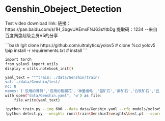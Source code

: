 # Genshin_Obeject_Detection
<p>
Test video download link:
链接：https://pan.baidu.com/s/1H_3bgvUAEmxFNJ63sYtbDg 
提取码：1234 
--来自百度网盘超级会员V5的分享
</p>
```bash
!git clone https://github.com/ultralytics/yolov5  # clone
%cd yolov5
!pip install -r requirements.txt  # install
```

```bash
import torch
from yolov5 import utils
display = utils.notebook_init()
```

```bash
yaml_text = """train: ./data/Genshin/train/
val: ./data/Genshin/test/
nc: 8
names: ['没用的薄荷','没用的甜甜花','神里绫龟','蓝矿石','紫矿石','白铁矿石','丘丘人','NTR']"""
with open("data/Genshin.yaml", 'w') as file:
    file.write(yaml_text)
```

```bash
!python train.py --img 600 --data data/Genshin.yaml --cfg models/yolov5s.yaml --weights weights/yolov5m.pt --batch 8 --epochs 100 --name Genshin --workers 4
!python detect.py --weights runs\train\Genshin3\weights\best.pt --source Train test video download link
```
